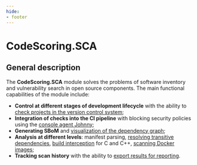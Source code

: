 ```yaml
---
hide:
- footer
---
```

# CodeScoring.SCA

## General description

The **CodeScoring.SCA** module solves the problems of software inventory and vulnerability search in open source components. The main functional capabilities of the module include:

- **Control at different stages of development lifecycle** with the ability to [check projects in the version control system](/sca/launch-analysis.en);
- **Integration of checks into the CI pipeline** with blocking security policies using the [console agent Johnny](/agent/index.en);
- **Generating SBoM** and [visualization of the dependency graph](/sca/graphs.en);
- **Analysis at different levels**: manifest parsing, [resolving transitive dependencies](/agent/resolve.en), [build interception](/agent/scan-build.en) for C and C++, [scanning Docker images](/sca/docker-analysis.en);
- **Tracking scan history** with the ability to [export results for reporting](/sca/export-results.en).